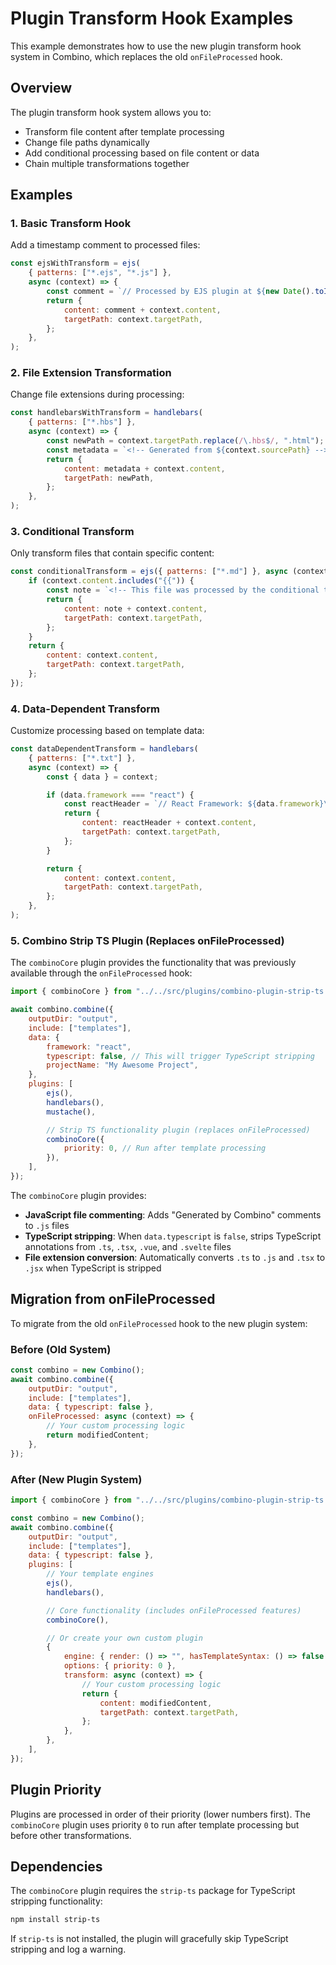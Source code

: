 # Plugin Transform Hook Examples

This example demonstrates how to use the new plugin transform hook system in Combino, which replaces the old `onFileProcessed` hook.

## Overview

The plugin transform hook system allows you to:

- Transform file content after template processing
- Change file paths dynamically
- Add conditional processing based on file content or data
- Chain multiple transformations together

## Examples

### 1. Basic Transform Hook

Add a timestamp comment to processed files:

```javascript
const ejsWithTransform = ejs(
    { patterns: ["*.ejs", "*.js"] },
    async (context) => {
        const comment = `// Processed by EJS plugin at ${new Date().toISOString()}\n`;
        return {
            content: comment + context.content,
            targetPath: context.targetPath,
        };
    },
);
```

### 2. File Extension Transformation

Change file extensions during processing:

```javascript
const handlebarsWithTransform = handlebars(
    { patterns: ["*.hbs"] },
    async (context) => {
        const newPath = context.targetPath.replace(/\.hbs$/, ".html");
        const metadata = `<!-- Generated from ${context.sourcePath} -->\n`;
        return {
            content: metadata + context.content,
            targetPath: newPath,
        };
    },
);
```

### 3. Conditional Transform

Only transform files that contain specific content:

```javascript
const conditionalTransform = ejs({ patterns: ["*.md"] }, async (context) => {
    if (context.content.includes("{{")) {
        const note = `<!-- This file was processed by the conditional transform hook -->\n`;
        return {
            content: note + context.content,
            targetPath: context.targetPath,
        };
    }
    return {
        content: context.content,
        targetPath: context.targetPath,
    };
});
```

### 4. Data-Dependent Transform

Customize processing based on template data:

```javascript
const dataDependentTransform = handlebars(
    { patterns: ["*.txt"] },
    async (context) => {
        const { data } = context;

        if (data.framework === "react") {
            const reactHeader = `// React Framework: ${data.framework}\n`;
            return {
                content: reactHeader + context.content,
                targetPath: context.targetPath,
            };
        }

        return {
            content: context.content,
            targetPath: context.targetPath,
        };
    },
);
```

### 5. Combino Strip TS Plugin (Replaces onFileProcessed)

The `combinoCore` plugin provides the functionality that was previously available through the `onFileProcessed` hook:

```javascript
import { combinoCore } from "../../src/plugins/combino-plugin-strip-ts.js";

await combino.combine({
    outputDir: "output",
    include: ["templates"],
    data: {
        framework: "react",
        typescript: false, // This will trigger TypeScript stripping
        projectName: "My Awesome Project",
    },
    plugins: [
        ejs(),
        handlebars(),
        mustache(),

        // Strip TS functionality plugin (replaces onFileProcessed)
        combinoCore({
            priority: 0, // Run after template processing
        }),
    ],
});
```

The `combinoCore` plugin provides:

- **JavaScript file commenting**: Adds "Generated by Combino" comments to `.js` files
- **TypeScript stripping**: When `data.typescript` is `false`, strips TypeScript annotations from `.ts`, `.tsx`, `.vue`, and `.svelte` files
- **File extension conversion**: Automatically converts `.ts` to `.js` and `.tsx` to `.jsx` when TypeScript is stripped

## Migration from onFileProcessed

To migrate from the old `onFileProcessed` hook to the new plugin system:

### Before (Old System)

```javascript
const combino = new Combino();
await combino.combine({
    outputDir: "output",
    include: ["templates"],
    data: { typescript: false },
    onFileProcessed: async (context) => {
        // Your custom processing logic
        return modifiedContent;
    },
});
```

### After (New Plugin System)

```javascript
import { combinoCore } from "../../src/plugins/combino-plugin-strip-ts.js";

const combino = new Combino();
await combino.combine({
    outputDir: "output",
    include: ["templates"],
    data: { typescript: false },
    plugins: [
        // Your template engines
        ejs(),
        handlebars(),

        // Core functionality (includes onFileProcessed features)
        combinoCore(),

        // Or create your own custom plugin
        {
            engine: { render: () => "", hasTemplateSyntax: () => false },
            options: { priority: 0 },
            transform: async (context) => {
                // Your custom processing logic
                return {
                    content: modifiedContent,
                    targetPath: context.targetPath,
                };
            },
        },
    ],
});
```

## Plugin Priority

Plugins are processed in order of their priority (lower numbers first). The `combinoCore` plugin uses priority `0` to run after template processing but before other transformations.

## Dependencies

The `combinoCore` plugin requires the `strip-ts` package for TypeScript stripping functionality:

```bash
npm install strip-ts
```

If `strip-ts` is not installed, the plugin will gracefully skip TypeScript stripping and log a warning.
